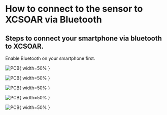 # How to connect to the sensor to XCSOAR via Bluetooth 


## Steps to connect your smartphone via bluetooth to XCSOAR. 
Enable Bluetooth on your smartphone first. 

![PCB](/_posts/media/20210316_bluetooth_1.png){ width=50% }

![PCB](/_posts/media/20210316_bluetooth_2.png){ width=50% }

![PCB](/_posts/media/20210316_bluetooth_3.png){ width=50% }

![PCB](/_posts/media/20210316_bluetooth_4.png){ width=50% }

![PCB](/_posts/media/20210316_bluetooth_5.png){ width=50% }

